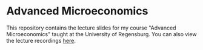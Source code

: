 # Advanced Microeconomics

This repository contains the lecture slides for my course "Advanced Microeconomics" taught at the University of Regensburg. You can also view the lecture recordings [here](https://mediathek2.uni-regensburg.de/list/2759).